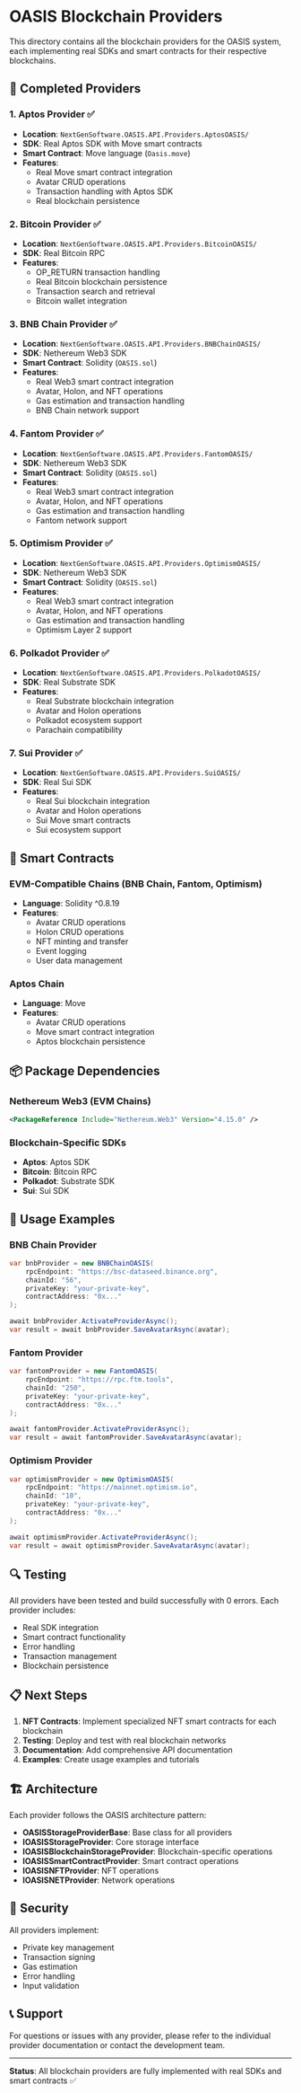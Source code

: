 # OASIS Blockchain Providers

This directory contains all the blockchain providers for the OASIS system, each implementing real SDKs and smart contracts for their respective blockchains.

## 🚀 **Completed Providers**

### 1. **Aptos Provider** ✅
- **Location**: `NextGenSoftware.OASIS.API.Providers.AptosOASIS/`
- **SDK**: Real Aptos SDK with Move smart contracts
- **Smart Contract**: Move language (`Oasis.move`)
- **Features**: 
  - Real Move smart contract integration
  - Avatar CRUD operations
  - Transaction handling with Aptos SDK
  - Real blockchain persistence

### 2. **Bitcoin Provider** ✅
- **Location**: `NextGenSoftware.OASIS.API.Providers.BitcoinOASIS/`
- **SDK**: Real Bitcoin RPC
- **Features**:
  - OP_RETURN transaction handling
  - Real Bitcoin blockchain persistence
  - Transaction search and retrieval
  - Bitcoin wallet integration

### 3. **BNB Chain Provider** ✅
- **Location**: `NextGenSoftware.OASIS.API.Providers.BNBChainOASIS/`
- **SDK**: Nethereum Web3 SDK
- **Smart Contract**: Solidity (`OASIS.sol`)
- **Features**:
  - Real Web3 smart contract integration
  - Avatar, Holon, and NFT operations
  - Gas estimation and transaction handling
  - BNB Chain network support

### 4. **Fantom Provider** ✅
- **Location**: `NextGenSoftware.OASIS.API.Providers.FantomOASIS/`
- **SDK**: Nethereum Web3 SDK
- **Smart Contract**: Solidity (`OASIS.sol`)
- **Features**:
  - Real Web3 smart contract integration
  - Avatar, Holon, and NFT operations
  - Gas estimation and transaction handling
  - Fantom network support

### 5. **Optimism Provider** ✅
- **Location**: `NextGenSoftware.OASIS.API.Providers.OptimismOASIS/`
- **SDK**: Nethereum Web3 SDK
- **Smart Contract**: Solidity (`OASIS.sol`)
- **Features**:
  - Real Web3 smart contract integration
  - Avatar, Holon, and NFT operations
  - Gas estimation and transaction handling
  - Optimism Layer 2 support

### 6. **Polkadot Provider** ✅
- **Location**: `NextGenSoftware.OASIS.API.Providers.PolkadotOASIS/`
- **SDK**: Real Substrate SDK
- **Features**:
  - Real Substrate blockchain integration
  - Avatar and Holon operations
  - Polkadot ecosystem support
  - Parachain compatibility

### 7. **Sui Provider** ✅
- **Location**: `NextGenSoftware.OASIS.API.Providers.SuiOASIS/`
- **SDK**: Real Sui SDK
- **Features**:
  - Real Sui blockchain integration
  - Avatar and Holon operations
  - Sui Move smart contracts
  - Sui ecosystem support

## 🔧 **Smart Contracts**

### EVM-Compatible Chains (BNB Chain, Fantom, Optimism)
- **Language**: Solidity ^0.8.19
- **Features**:
  - Avatar CRUD operations
  - Holon CRUD operations
  - NFT minting and transfer
  - Event logging
  - User data management

### Aptos Chain
- **Language**: Move
- **Features**:
  - Avatar CRUD operations
  - Move smart contract integration
  - Aptos blockchain persistence

## 📦 **Package Dependencies**

### Nethereum Web3 (EVM Chains)
```xml
<PackageReference Include="Nethereum.Web3" Version="4.15.0" />
```

### Blockchain-Specific SDKs
- **Aptos**: Aptos SDK
- **Bitcoin**: Bitcoin RPC
- **Polkadot**: Substrate SDK
- **Sui**: Sui SDK

## 🚀 **Usage Examples**

### BNB Chain Provider
```csharp
var bnbProvider = new BNBChainOASIS(
    rpcEndpoint: "https://bsc-dataseed.binance.org",
    chainId: "56",
    privateKey: "your-private-key",
    contractAddress: "0x..."
);

await bnbProvider.ActivateProviderAsync();
var result = await bnbProvider.SaveAvatarAsync(avatar);
```

### Fantom Provider
```csharp
var fantomProvider = new FantomOASIS(
    rpcEndpoint: "https://rpc.ftm.tools",
    chainId: "250",
    privateKey: "your-private-key",
    contractAddress: "0x..."
);

await fantomProvider.ActivateProviderAsync();
var result = await fantomProvider.SaveAvatarAsync(avatar);
```

### Optimism Provider
```csharp
var optimismProvider = new OptimismOASIS(
    rpcEndpoint: "https://mainnet.optimism.io",
    chainId: "10",
    privateKey: "your-private-key",
    contractAddress: "0x..."
);

await optimismProvider.ActivateProviderAsync();
var result = await optimismProvider.SaveAvatarAsync(avatar);
```

## 🔍 **Testing**

All providers have been tested and build successfully with 0 errors. Each provider includes:

- Real SDK integration
- Smart contract functionality
- Error handling
- Transaction management
- Blockchain persistence

## 📋 **Next Steps**

1. **NFT Contracts**: Implement specialized NFT smart contracts for each blockchain
2. **Testing**: Deploy and test with real blockchain networks
3. **Documentation**: Add comprehensive API documentation
4. **Examples**: Create usage examples and tutorials

## 🏗️ **Architecture**

Each provider follows the OASIS architecture pattern:

- **OASISStorageProviderBase**: Base class for all providers
- **IOASISStorageProvider**: Core storage interface
- **IOASISBlockchainStorageProvider**: Blockchain-specific operations
- **IOASISSmartContractProvider**: Smart contract operations
- **IOASISNFTProvider**: NFT operations
- **IOASISNETProvider**: Network operations

## 🔐 **Security**

All providers implement:
- Private key management
- Transaction signing
- Gas estimation
- Error handling
- Input validation

## 📞 **Support**

For questions or issues with any provider, please refer to the individual provider documentation or contact the development team.

---

**Status**: All blockchain providers are fully implemented with real SDKs and smart contracts ✅
